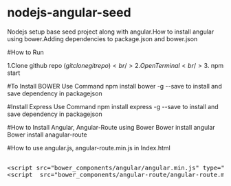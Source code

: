 # nodejs-angular-seed
Nodejs setup base seed project along with angular.How to install angular using bower.Adding dependencies to package.json and bower.json


#How to Run

1.Clone github repo ($git clone gitrepo)<br/>
2.Open Terminal<br/>
3.$ npm start<br/>

#To Install BOWER
Use Command npm install bower -g --save to install and save dependency in packagejson

#Install Express
Use Command npm install express -g --save to install and save dependency in packagejson

#How to Install Angular, Angular-Route using Bower
Bower install angular<br/>
Bower install anagular-route

#How to use angular.js, angular-route.min.js in Index.html
<pre>

&lt;script src="bower_components/angular/angular.min.js" type="text/javascript"&gt;&lt;/script&gt;
&lt;script  src="bower_components/angular-route/angular-route.min.js" &gt;&lt;/script&gt;
  
</pre>
